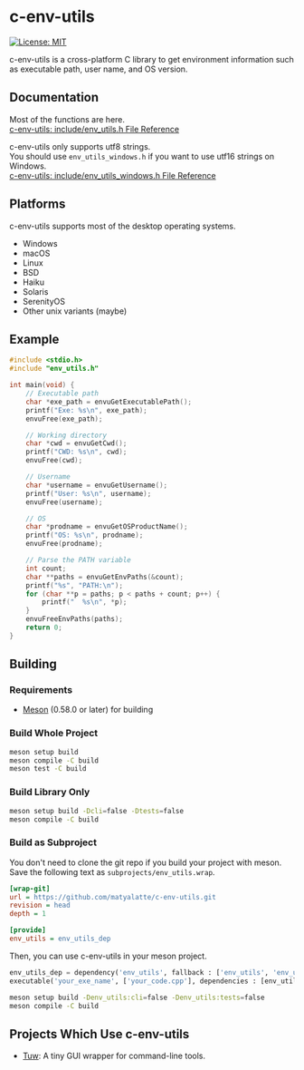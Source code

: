# c-env-utils

[![License: MIT](https://img.shields.io/badge/License-MIT-yellow.svg)](https://opensource.org/licenses/MIT)

c-env-utils is a cross-platform C library to get environment information such as executable path, user name, and OS version.

## Documentation

Most of the functions are here.  
[c-env-utils: include/env_utils.h File Reference](https://matyalatte.github.io/c-env-utils/env__utils_8h.html)  

c-env-utils only supports utf8 strings.  
You should use `env_utils_windows.h` if you want to use utf16 strings on Windows.  
[c-env-utils: include/env_utils_windows.h File Reference](https://matyalatte.github.io/c-env-utils/env__utils__windows_8h.html)  

## Platforms

c-env-utils supports most of the desktop operating systems.

- Windows
- macOS
- Linux
- BSD
- Haiku
- Solaris
- SerenityOS
- Other unix variants (maybe)

## Example

```c
#include <stdio.h>
#include "env_utils.h"

int main(void) {
    // Executable path
    char *exe_path = envuGetExecutablePath();
    printf("Exe: %s\n", exe_path);
    envuFree(exe_path);

    // Working directory
    char *cwd = envuGetCwd();
    printf("CWD: %s\n", cwd);
    envuFree(cwd);

    // Username
    char *username = envuGetUsername();
    printf("User: %s\n", username);
    envuFree(username);

    // OS
    char *prodname = envuGetOSProductName();
    printf("OS: %s\n", prodname);
    envuFree(prodname);

    // Parse the PATH variable
    int count;
    char **paths = envuGetEnvPaths(&count);
    printf("%s", "PATH:\n");
    for (char **p = paths; p < paths + count; p++) {
        printf("  %s\n", *p);
    }
    envuFreeEnvPaths(paths);
    return 0;
}
```

## Building

### Requirements

- [Meson](https://mesonbuild.com/) (0.58.0 or later) for building

### Build Whole Project

```bash
meson setup build
meson compile -C build
meson test -C build
```

### Build Library Only

```bash
meson setup build -Dcli=false -Dtests=false
meson compile -C build
```

### Build as Subproject

You don't need to clone the git repo if you build your project with meson.  
Save the following text as `subprojects/env_utils.wrap`.  

```ini
[wrap-git]
url = https://github.com/matyalatte/c-env-utils.git
revision = head
depth = 1

[provide]
env_utils = env_utils_dep
```

Then, you can use c-env-utils in your meson project.

```python
env_utils_dep = dependency('env_utils', fallback : ['env_utils', 'env_utils_dep'])
executable('your_exe_name', ['your_code.cpp'], dependencies : [env_utils_dep])
```

```bash
meson setup build -Denv_utils:cli=false -Denv_utils:tests=false
meson compile -C build
```

## Projects Which Use c-env-utils

- [Tuw](https://github.com/matyalatte/tuw): A tiny GUI wrapper for command-line tools.

